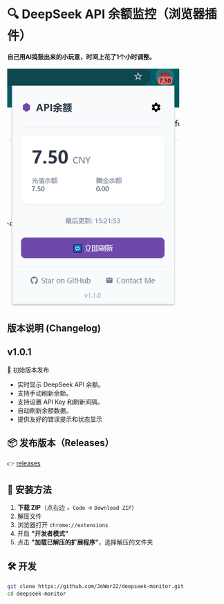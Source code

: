 # 🔍 DeepSeek API 余额监控（浏览器插件）
#### 自己用AI捣鼓出来的小玩意，时间上花了1个小时调整。
![插件截图](assets/screenshot.png)

## 版本说明 (Changelog)
## v1.0.1
🎉 初始版本发布
- 实时显示 DeepSeek API 余额。
- 支持手动刷新余额。
- 支持设置 API Key 和刷新间隔。
- 自动刷新余额数据。
- 提供友好的错误提示和状态显示

## 📦 发布版本（Releases）
👉 [releases](https://github.com/JoWer22/deepseek-monitor/releases)

## 🚀 安装方法
1. **下载 ZIP**（点右边 `↓ Code` → `Download ZIP`）
2. 解压文件
3. 浏览器打开 `chrome://extensions`
4. 开启 **"开发者模式"**
5. 点击 **"加载已解压的扩展程序"**，选择解压的文件夹

## 🛠️ 开发
```bash
git clone https://github.com/JoWer22/deepseek-monitor.git
cd deepseek-monitor

